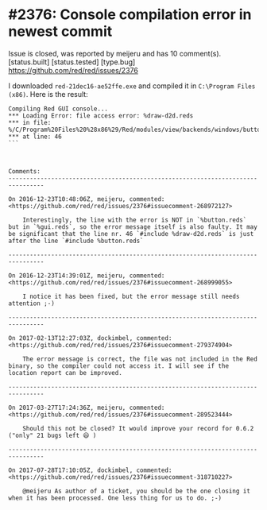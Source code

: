 
#2376: Console compilation error in newest commit
================================================================================
Issue is closed, was reported by meijeru and has 10 comment(s).
[status.built] [status.tested] [type.bug]
<https://github.com/red/red/issues/2376>

I downloaded `red-21dec16-ae52ffe.exe` and compiled it in `C:\Program Files (x86)`. Here is the result:
````
Compiling Red GUI console...
*** Loading Error: file access error: %draw-d2d.reds
*** in file: %/C/Program%20Files%20%28x86%29/Red/modules/view/backends/windows/button.reds
*** at line: 46
```



Comments:
--------------------------------------------------------------------------------

On 2016-12-23T10:48:06Z, meijeru, commented:
<https://github.com/red/red/issues/2376#issuecomment-268972127>

    Interestingly, the line with the error is NOT in `%button.reds` but in `%gui.reds`, so the error message itself is also faulty. It may be significant that the line nr. 46 `#include %draw-d2d.reds` is just after the line `#include %button.reds`

--------------------------------------------------------------------------------

On 2016-12-23T14:39:01Z, meijeru, commented:
<https://github.com/red/red/issues/2376#issuecomment-268999055>

    I notice it has been fixed, but the error message still needs attention ;-)

--------------------------------------------------------------------------------

On 2017-02-13T12:27:03Z, dockimbel, commented:
<https://github.com/red/red/issues/2376#issuecomment-279374904>

    The error message is correct, the file was not included in the Red binary, so the compiler could not access it. I will see if the location report can be improved.

--------------------------------------------------------------------------------

On 2017-03-27T17:24:36Z, meijeru, commented:
<https://github.com/red/red/issues/2376#issuecomment-289523444>

    Should this not be closed? It would improve your record for 0.6.2 ("only" 21 bugs left 😄 )

--------------------------------------------------------------------------------

On 2017-07-28T17:10:05Z, dockimbel, commented:
<https://github.com/red/red/issues/2376#issuecomment-318710227>

    @meijeru As author of a ticket, you should be the one closing it when it has been processed. One less thing for us to do. ;-)


